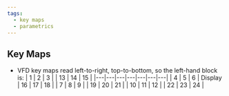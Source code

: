 ```yaml
---
tags:
  - key maps
  - parametrics
---
```


## Key Maps
- VFD key maps read left-to-right, top-to-bottom, so the left-hand block is:
    | 1 | 2 | 3 |               | 13 | 14 | 15 |
    |---|---|---|---|---|---|---|
    | 4 | 5 | 6 |      Display         | 16 | 17 | 18 |
    | 7 | 8 | 9 |               | 19 | 20 | 21 |
    | 10 | 11 | 12 |               | 22 | 23 | 24 |
